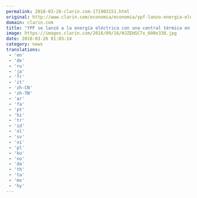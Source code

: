 ```yaml
---
permalink: 2018-03-26-clarin.com-171903151.html
original: http://www.clarin.com/economia/economia/ypf-lanzo-energia-electrica-central-termica-vaca-muerta_0_HkqVfpBcM.html
domain: clarin.com
title: "YPF se lanzó a la energía eléctrica con una central térmica en Vaca Muerta"
image: https://images.clarin.com/2016/09/16/HJZEHSC7x_600x338.jpg
date: 2018-03-26 01:03:14
category: news
translations: 
 - 'en'
 - 'de'
 - 'ru'
 - 'ja'
 - 'fr'
 - 'it'
 - 'zh-CN'
 - 'zh-TW'
 - 'ar'
 - 'fa'
 - 'pt'
 - 'hi'
 - 'tr'
 - 'id'
 - 'nl'
 - 'sv'
 - 'vi'
 - 'pl'
 - 'ko'
 - 'no'
 - 'da'
 - 'th'
 - 'ta'
 - 'ms'
 - 'hy'
---
```


